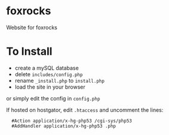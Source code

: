 foxrocks
========

Website for foxrocks

# To Install

* create a mySQL database
* delete `includes/config.php`
* rename `_install.php` to `install.php`
* load the site in your browser 

or simply edit the config in `config.php`

If hosted on hostgator, edit `.htaccess` and uncomment the lines:

```
  #Action application/x-hg-php53 /cgi-sys/php53
  #AddHandler application/x-hg-php53 .php
  
